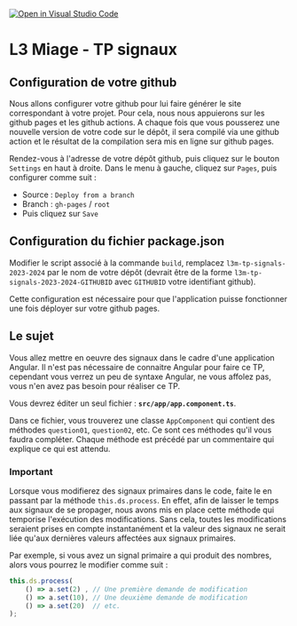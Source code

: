[![Open in Visual Studio Code](https://classroom.github.com/assets/open-in-vscode-718a45dd9cf7e7f842a935f5ebbe5719a5e09af4491e668f4dbf3b35d5cca122.svg)](https://classroom.github.com/online_ide?assignment_repo_id=13457857&assignment_repo_type=AssignmentRepo)
# L3 Miage - TP signaux

## Configuration de votre github

Nous allons configurer votre github pour lui faire générer le site correspondant à votre projet.
Pour cela, nous nous appuierons sur les github pages et les github actions. 
A chaque fois que vous pousserez une nouvelle version de votre code sur le dépôt, il sera compilé via une github action et le résultat de la compilation sera mis en ligne sur github pages.

Rendez-vous à l'adresse de votre dépôt github, puis cliquez sur le bouton `Settings` en haut à droite.
Dans le menu à gauche, cliquez sur `Pages`, puis configurer comme suit :

* Source : `Deploy from a branch`
* Branch : `gh-pages`  /  `root`
* Puis cliquez sur `Save`

## Configuration du fichier package.json

Modifier le script associé à la commande `build`, remplacez `l3m-tp-signals-2023-2024` par le nom de votre dépôt (devrait être de la forme `l3m-tp-signals-2023-2024-GITHUBID` avec `GITHUBID` votre identifiant github).

Cette configuration est nécessaire pour que l'application puisse fonctionner une fois déployer sur votre github pages.

## Le sujet

Vous allez mettre en oeuvre des signaux dans le cadre d'une application Angular.
Il n'est pas nécessaire de connaitre Angular pour faire ce TP, cependant vous verrez un peu de syntaxe Angular, ne vous affolez pas, vous n'en avez pas besoin pour réaliser ce TP.

Vous devrez éditer un seul fichier : **`src/app/app.component.ts`**.

Dans ce fichier, vous trouverez une classe `AppComponent` qui contient des méthodes `question01`, `question02`, etc.
Ce sont ces méthodes qu'il vous faudra compléter. Chaque méthode est précédé par un commentaire qui explique ce qui est attendu.

### Important

Lorsque vous modifierez des signaux primaires dans le code, faite le en passant par la méthode `this.ds.process`.
En effet, afin de laisser le temps aux signaux de se propager, nous avons mis en place cette méthode qui temporise l'exécution des modifications. Sans cela, toutes les modifications seraient prises en compte instantanément et la valeur des signaux ne serait liée qu'aux dernières valeurs affectées aux signaux primaires.

Par exemple, si vous avez un signal primaire a qui produit des nombres, alors vous pourrez le modifier comme suit :

```typescript
this.ds.process(
    () => a.set(2) , // Une première demande de modification
    () => a.set(10), // Une deuxième demande de modification
    () => a.set(20)  // etc.
);
```
